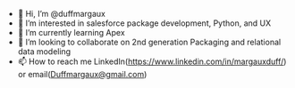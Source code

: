 - 👋 Hi, I’m @duffmargaux
- 👀 I’m interested in salesforce package development, Python, and UX
- 🌱 I’m currently learning Apex 
- 💞️ I’m looking to collaborate on 2nd generation Packaging and relational data modeling
- 📫 How to reach me LinkedIn(https://www.linkedin.com/in/margauxduff/) or email(Duffmargaux@gmail.com)

<!---
duffmargaux/duffmargaux is a ✨ special ✨ repository because its `README.md` (this file) appears on your GitHub profile.
You can click the Preview link to take a look at your changes.
--->
